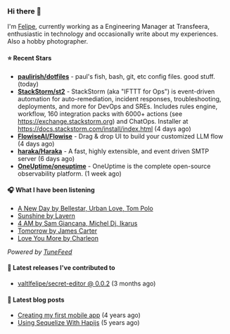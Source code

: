 ### Hi there 👋

I'm [Felipe](https://felipevm.com), currently working as a Engineering Manager at Transfeera, enthusiastic in technology and occasionally write about my experiences. Also a hobby photographer.

#### ⭐ Recent Stars
- **[paulirish/dotfiles](https://github.com/paulirish/dotfiles)** - paul&#39;s fish, bash, git, etc config files. good stuff.  (today)
- **[StackStorm/st2](https://github.com/StackStorm/st2)** - StackStorm (aka &#34;IFTTT for Ops&#34;) is event-driven automation for auto-remediation, incident responses, troubleshooting, deployments, and more for DevOps and SREs. Includes rules engine, workflow, 160 integration packs with 6000&#43; actions (see https://exchange.stackstorm.org) and ChatOps. Installer at https://docs.stackstorm.com/install/index.html (4 days ago)
- **[FlowiseAI/Flowise](https://github.com/FlowiseAI/Flowise)** - Drag &amp; drop UI to build your customized LLM flow (4 days ago)
- **[haraka/Haraka](https://github.com/haraka/Haraka)** - A fast, highly extensible, and event driven SMTP server (6 days ago)
- **[OneUptime/oneuptime](https://github.com/OneUptime/oneuptime)** - OneUptime is the complete open-source observability platform. (1 week ago)

#### 🎧 What I have been listening
- [A New Day by Bellestar, Urban Love, Tom Polo](https://open.spotify.com/track/2K8lk9eDCxC9qKsiTrxTyz)
- [Sunshine by Lavern](https://open.spotify.com/track/66BDXKHZOvvz4CwZovEMwH)
- [4 AM by Sam Giancana, Michel Dj, Ikarus](https://open.spotify.com/track/6DRnUoSX3R21JtPED1mAN0)
- [Tomorrow by James Carter](https://open.spotify.com/track/15zmzawx6s7TYKHAFGYdSB)
- [Love You More by Charleon](https://open.spotify.com/track/5SJoEebmL9S4N6bYjhXb6g)

_Powered by [TuneFeed](https://tunefeed.app?ref=valtlfelipe-gh-profile)_ 

#### 🚀 Latest releases I've contributed to


- [valtlfelipe/secret-editor @ 0.0.2](https://github.com/valtlfelipe/secret-editor/releases/tag/0.0.2) (3 months ago)

#### 📄 Latest blog posts
- [Creating my first mobile app](https://felipevm.com/posts/creating-my-first-mobile-app/) (4 years ago)
- [Using Sequelize With Hapijs](https://felipevm.com/posts/using-sequelize-with-hapijs/) (5 years ago)
